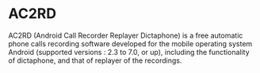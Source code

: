 # AC2RD

AC2RD (Android Call Recorder Replayer Dictaphone) is a free automatic phone calls recording software developed for the mobile operating system Android (supported versions : 2.3 to 7.0, or up), including the functionality of dictaphone, and that of replayer of the recordings.


